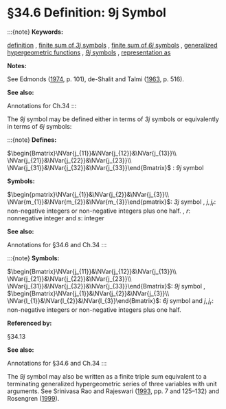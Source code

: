 # §34.6 Definition: 9⁢j Symbol

:::{note}
**Keywords:**

[definition](http://dlmf.nist.gov/search/search?q=definition) , [finite sum of $\mathit{3j}$ symbols](http://dlmf.nist.gov/search/search?q=finite%20sum%20of%203j%20symbols) , [finite sum of $\mathit{6j}$ symbols](http://dlmf.nist.gov/search/search?q=finite%20sum%20of%206j%20symbols) , [generalized hypergeometric functions](http://dlmf.nist.gov/search/search?q=generalized%20hypergeometric%20functions) , [$\mathit{9j}$ symbols](http://dlmf.nist.gov/search/search?q=ninej%20symbols) , [representation as](http://dlmf.nist.gov/search/search?q=representation%20as)

**Notes:**

See Edmonds ([1974](./bib/E.html#bib727 "Angular Momentum in Quantum Mechanics"), p. 101), de-Shalit and Talmi ([1963](./bib/D.html#bib651 "Nuclear Shell Theory"), p. 516).

**See also:**

Annotations for Ch.34
:::

The $\mathit{9j}$ symbol may be defined either in terms of $\mathit{3j}$ symbols or equivalently in terms of $\mathit{6j}$ symbols:

:::{note}
**Defines:**

$\begin{Bmatrix}\NVar{j_{11}}&\NVar{j_{12}}&\NVar{j_{13}}\\ \NVar{j_{21}}&\NVar{j_{22}}&\NVar{j_{23}}\\ \NVar{j_{31}}&\NVar{j_{32}}&\NVar{j_{33}}\end{Bmatrix}$ : $\mathit{9j}$ symbol

**Symbols:**

$\begin{pmatrix}\NVar{j_{1}}&\NVar{j_{2}}&\NVar{j_{3}}\\ \NVar{m_{1}}&\NVar{m_{2}}&\NVar{m_{3}}\end{pmatrix}$: $\mathit{3j}$ symbol , $j,j_{r}$: non-negative integers or non-negative integers plus one half. , $r$: nonnegative integer and $s$: integer

**See also:**

Annotations for §34.6 and Ch.34
:::

:::{note}
**Symbols:**

$\begin{Bmatrix}\NVar{j_{11}}&\NVar{j_{12}}&\NVar{j_{13}}\\ \NVar{j_{21}}&\NVar{j_{22}}&\NVar{j_{23}}\\ \NVar{j_{31}}&\NVar{j_{32}}&\NVar{j_{33}}\end{Bmatrix}$: $\mathit{9j}$ symbol , $\begin{Bmatrix}\NVar{j_{1}}&\NVar{j_{2}}&\NVar{j_{3}}\\ \NVar{l_{1}}&\NVar{l_{2}}&\NVar{l_{3}}\end{Bmatrix}$: $\mathit{6j}$ symbol and $j,j_{r}$: non-negative integers or non-negative integers plus one half.

**Referenced by:**

§34.13

**See also:**

Annotations for §34.6 and Ch.34
:::

The $\mathit{9j}$ symbol may also be written as a finite triple sum equivalent to a terminating generalized hypergeometric series of three variables with unit arguments. See Srinivasa Rao and Rajeswari ([1993](./bib/S.html#bib2148 "Quantum Theory of Angular Momentum: Selected Topics"), pp. 7 and 125–132) and Rosengren ([1999](./bib/R.html#bib1972 "Another proof of the triple sum formula for Wigner ⁢ 9 j -symbols")).
